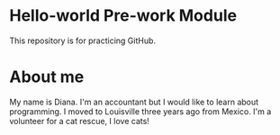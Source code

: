 # Hello-world Pre-work Module
This repository is for practicing GitHub.
# About me
My name is Diana. I'm an accountant but I would like to learn about programming.
I moved to Louisville three years ago from Mexico.
I'm a volunteer for a cat rescue, I love cats!

